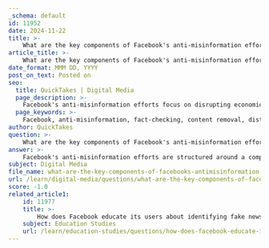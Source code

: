 ```yaml
---
_schema: default
id: 11952
date: 2024-11-22
title: >-
    What are the key components of Facebook's anti-misinformation efforts?
article_title: >-
    What are the key components of Facebook's anti-misinformation efforts?
date_format: MMM DD, YYYY
post_on_text: Posted on
seo:
  title: QuickTakes | Digital Media
  page_description: >-
    Facebook's anti-misinformation efforts focus on disrupting economic incentives, removing harmful content, fact-checking, notifying users about misinformation, taking action against repeat offenders, and enhancing transparency and education regarding false information.
  page_keywords: >-
    Facebook, anti-misinformation, fact-checking, content removal, distribution reduction, user notifications, economic incentives, misinformation strategy, transparency, education, technology, human resources, online integrity
author: QuickTakes
question: >-
    What are the key components of Facebook's anti-misinformation efforts?
answer: >-
    Facebook's anti-misinformation efforts are structured around a comprehensive strategy aimed at combating the spread of false news across its platforms. The key components of these efforts include:\n\n1. **Disruption of Economic Incentives**: Facebook recognizes that much of the false news is financially motivated. By disrupting the economic incentives that drive the creation and dissemination of fake news, the platform aims to reduce its prevalence.\n\n2. **Content Removal and Distribution Reduction**: Facebook employs a three-part strategy to tackle misinformation:\n   - **Remove Content**: Content that violates Facebook's Community Standards is removed.\n   - **Reduce Distribution**: Stories that have been marked as false by fact-checkers see their distribution significantly reduced, limiting their reach.\n   - **Inform Users**: Facebook provides users with information to help them make informed decisions about what to read, trust, and share.\n\n3. **Fact-Checking Program**: Launched in 2016 and expanded to Instagram and Threads, Facebook's fact-checking program focuses on identifying and addressing viral misinformation. Fact-checkers prioritize claims that are timely, trending, and consequential, particularly those that lack a factual basis.\n\n4. **User Notifications and Contextual Information**: Users are notified if they attempt to share content that has been rated as false. Additionally, when fact-checkers provide more context on false information, users can click to see why a particular piece of content has been flagged.\n\n5. **Actions Against Repeat Offenders**: Facebook has implemented measures to take stronger actions against users who repeatedly share misinformation. This includes notifying users about the misinformation they have interacted with and providing warnings before they like pages that have a history of sharing false content.\n\n6. **Transparency and Education**: Facebook aims to educate users about misinformation by clearly labeling content that has been fact-checked. This includes adding notices to posts that have been rated by fact-checkers, allowing users to access additional context.\n\n7. **Technological and Human Resources**: The platform utilizes both technology and human resources to combat misinformation, including improved enforcement against fake accounts and coordinated inauthentic behavior.\n\nThese components reflect Facebook's ongoing commitment to addressing the challenges posed by misinformation and enhancing the overall integrity of information shared on its platforms.
subject: Digital Media
file_name: what-are-the-key-components-of-facebooks-antimisinformation-efforts.md
url: /learn/digital-media/questions/what-are-the-key-components-of-facebooks-antimisinformation-efforts
score: -1.0
related_article1:
    id: 11977
    title: >-
        How does Facebook educate its users about identifying fake news?
    subject: Education Studies
    url: /learn/education-studies/questions/how-does-facebook-educate-its-users-about-identifying-fake-news
---
```


&nbsp;